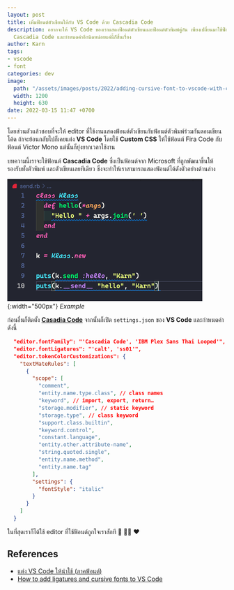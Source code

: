 ```yaml
---
layout: post
title: เพิ่มฟ้อนต์ตัวเขียนให้กับ VS Code ด้วย Cascadia Code
description: อยากจะให้ VS Code ของเราแสดงฟ้อนต์ตัวเขียนและฟ้อนต์ตัวพิมพ์คู่กัน เพียงเปลี่ยนมาใช้ฟ้อนต์
  Cascadia Code และกำหนดค่าอีกนิดหน่อยแค่นี้ก็สิ้นเรื่อง
author: Karn
tags:
- vscode
- font
categories: dev
image:
  path: "/assets/images/posts/2022/adding-cursive-font-to-vscode-with-cascadia-code/cover.png"
  width: 1200
  height: 630
date: 2022-03-15 11:47 +0700
---
```

โดยส่วนตัวแล้วชอบที่จะให้ editor ที่ใช้งานแสดงฟ้อนต์ตัวเขียนกับฟ้อนต์ตัวพิมพ์ร่วมกันตอนเขียนโค้ด ถ้าจะย้อนกลับไปก็เคยแต่ง **VS Code** โดยใช้ **Custom CSS** ให้ใช้ฟ้อนต์ Fira Code กับฟ้อนต์ Victor Mono แต่นั้นก็ยุ่งยากเวลาใช้งาน

บทความนี้เราจะใช้ฟ้อนต์ **Cascadia Code** ซึ่งเป็นฟ้อนต์จาก Microsoft ที่ถูกพัฒนาขึ้นให้รองรับทั้งตัวพิมพ์ และตัวเขียนเลยทีเดียว ซึ่งจะทำให้เราสามารถแสดงฟ้อนต์ได้ดังตัวอย่างด้านล่าง

![](/assets/images/posts/2022/adding-cursive-font-to-vscode-with-cascadia-code/example.png){:width="500px"}
*Example*

ก่อนอื่นก็ติดตั้ง **[Casadia Code](https://github.com/microsoft/cascadia-code)** จากนั้นก็เปิด `settings.json` ของ **VS Code** และกำหนดค่าดังนี้

```json
  "editor.fontFamily": "'Cascadia Code', 'IBM Plex Sans Thai Looped'",
  "editor.fontLigatures": "'calt', 'ss01'",
  "editor.tokenColorCustomizations": {
    "textMateRules": [
      {
        "scope": [
          "comment",
          "entity.name.type.class", // class names
          "keyword", // import, export, return…
          "storage.modifier", // static keyword
          "storage.type", // class keyword
          "support.class.builtin",
          "keyword.control",
          "constant.language",
          "entity.other.attribute-name",
          "string.quoted.single",
          "entity.name.method",
          "entity.name.tag"
        ],
        "settings": {
          "fontStyle": "italic"
        }
      }
    ]
  }
```

ในที่สุดเราก็ได้ใช้ editor ที่ใช้ฟัอนต์ถูกใจเราสักที 🤘 ✍🏼 ❤️

## References
- [แต่ง VS Code ให้น่าใช้ (ภาคฟ้อนต์)](https://karn18.medium.com/%E0%B8%A1%E0%B8%B2%E0%B9%81%E0%B8%95%E0%B9%88%E0%B8%87-vs-code-%E0%B9%83%E0%B8%AB%E0%B9%89%E0%B8%99%E0%B9%88%E0%B8%B2%E0%B9%83%E0%B8%8A%E0%B9%89-%E0%B8%A0%E0%B8%B2%E0%B8%84%E0%B8%9F%E0%B9%89%E0%B8%AD%E0%B8%99%E0%B8%95%E0%B9%8C-598af704033c)
- [How to add ligatures and cursive fonts to VS Code](https://www.ankursheel.com/blog/add-cursive-fonts-to-vs-code)